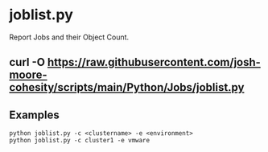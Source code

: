 
# **joblist.py**

   Report Jobs and their Object Count.
   ## curl -O https://raw.githubusercontent.com/josh-moore-cohesity/scripts/main/Python/Jobs/joblist.py
 
## **Examples**

    python joblist.py -c <clustername> -e <environment>
    python joblist.py -c cluster1 -e vmware
